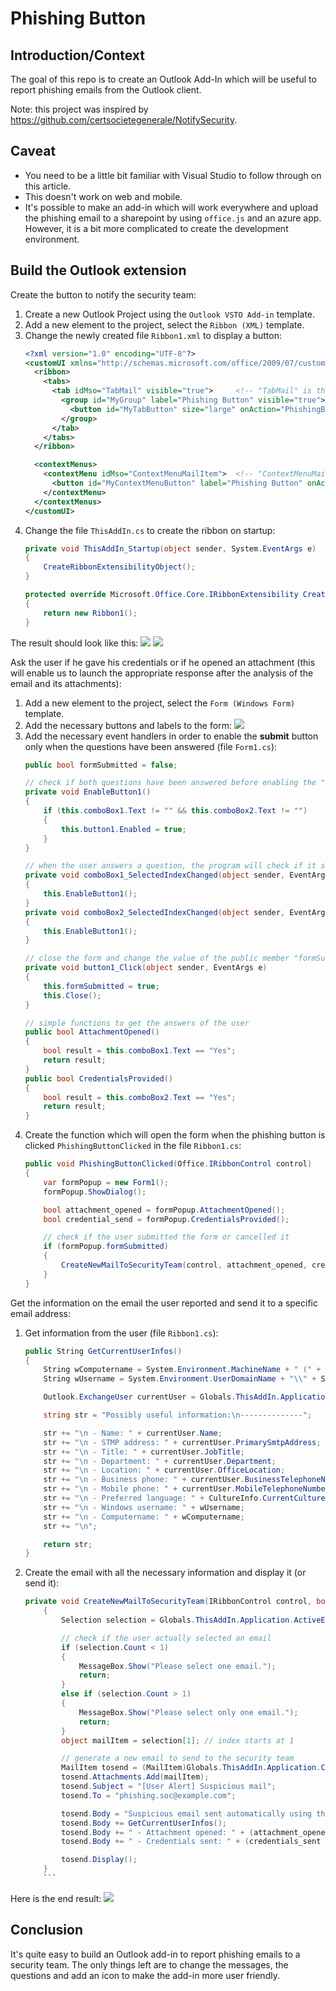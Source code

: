 # Phishing Button


## Introduction/Context

The goal of this repo is to create an Outlook Add-In which will be useful to report phishing emails from the Outlook client.

Note: this project was inspired by https://github.com/certsocietegenerale/NotifySecurity.


## Caveat

- You need to be a little bit familiar with Visual Studio to follow through on this article.
- This doesn't work on web and mobile.
- It's possible to make an add-in which will work everywhere and upload the phishing email to a sharepoint by using `office.js` and an azure app. However, it is a bit more complicated to create the development environment.


## Build the Outlook extension

Create the button to notify the security team:

1. Create a new Outlook Project using the `Outlook VSTO Add-in` template.
2. Add a new element to the project, select the `Ribbon (XML)` template.
3. Change the newly created file `Ribbon1.xml` to display a button:
    ```xml
    <?xml version="1.0" encoding="UTF-8"?>
    <customUI xmlns="http://schemas.microsoft.com/office/2009/07/customui" onLoad="Ribbon_Load">
      <ribbon>
        <tabs>
          <tab idMso="TabMail" visible="true">     <!-- "TabMail" is the default tab when you open Outlook -->
            <group id="MyGroup" label="Phishing Button" visible="true">
    		  <button id="MyTabButton" size="large" onAction="PhishingButtonClicked"></button>
            </group>
          </tab>
        </tabs>
      </ribbon>
    
      <contextMenus>
        <contextMenu idMso="ContextMenuMailItem">  <!-- "ContextMenuMailItem" is the menu when you right-click on an email -->
          <button id="MyContextMenuButton" label="Phishing Button" onAction="PhishingButtonClicked"/>
        </contextMenu>
      </contextMenus>
    </customUI>
    ```
4. Change the file `ThisAddIn.cs` to create the ribbon on startup:
    ```cs
    private void ThisAddIn_Startup(object sender, System.EventArgs e)
    {
        CreateRibbonExtensibilityObject();
    }

    protected override Microsoft.Office.Core.IRibbonExtensibility CreateRibbonExtensibilityObject()
    {
        return new Ribbon1();
    }
    ```

The result should look like this:
![](images/phishing-button-no-icon.png)
![](images/phishing-button-context-menu-no-icon.png)

Ask the user if he gave his credentials or if he opened an attachment (this will enable us to launch the appropriate response after the analysis of the email and its attachments):

1. Add a new element to the project, select the `Form (Windows Form)` template.
2. Add the necessary buttons and labels to the form:
    ![](images/phishing-form.png)
3. Add the necessary event handlers in order to enable the **submit** button only when the questions have been answered (file `Form1.cs`):
    ```cs
    public bool formSubmitted = false;

    // check if both questions have been answered before enabling the "Submit" button
    private void EnableButton1()
    {
        if (this.comboBox1.Text != "" && this.comboBox2.Text != "")
        {
            this.button1.Enabled = true;
        }
    }

    // when the user answers a question, the program will check if it should enable the "Submit" button
    private void comboBox1_SelectedIndexChanged(object sender, EventArgs e)
    {
        this.EnableButton1();
    }
    private void comboBox2_SelectedIndexChanged(object sender, EventArgs e)
    {
        this.EnableButton1();
    }

    // close the form and change the value of the public member "formSubmitted" which show the form wasn't cancelled
    private void button1_Click(object sender, EventArgs e)
    {
        this.formSubmitted = true;
        this.Close();
    }

    // simple functions to get the answers of the user
    public bool AttachmentOpened()
    {
        bool result = this.comboBox1.Text == "Yes";
        return result;
    }
    public bool CredentialsProvided()
    {
        bool result = this.comboBox2.Text == "Yes";
        return result;
    }
    ```
4. Create the function which will open the form when the phishing button is clicked `PhishingButtonClicked` in the file `Ribbon1.cs`:
    ```cs
    public void PhishingButtonClicked(Office.IRibbonControl control)
    {
        var formPopup = new Form1();
        formPopup.ShowDialog();

        bool attachment_opened = formPopup.AttachmentOpened();
        bool credential_send = formPopup.CredentialsProvided();

        // check if the user submitted the form or cancelled it
        if (formPopup.formSubmitted)
        {
            CreateNewMailToSecurityTeam(control, attachment_opened, credential_send);
        }
    }
    ```

Get the information on the email the user reported and send it to a specific email address:

1. Get information from the user (file `Ribbon1.cs`):
    ```cs
    public String GetCurrentUserInfos()
    {
        String wComputername = System.Environment.MachineName + " (" + System.Environment.OSVersion.ToString() + ")";
        String wUsername = System.Environment.UserDomainName + "\\" + System.Environment.UserName;

        Outlook.ExchangeUser currentUser = Globals.ThisAddIn.Application.Session.CurrentUser.AddressEntry.GetExchangeUser();

        string str = "Possibly useful information:\n--------------";

        str += "\n - Name: " + currentUser.Name;
        str += "\n - STMP address: " + currentUser.PrimarySmtpAddress;
        str += "\n - Title: " + currentUser.JobTitle;
        str += "\n - Department: " + currentUser.Department;
        str += "\n - Location: " + currentUser.OfficeLocation;
        str += "\n - Business phone: " + currentUser.BusinessTelephoneNumber;
        str += "\n - Mobile phone: " + currentUser.MobileTelephoneNumber;
        str += "\n - Preferred language: " + CultureInfo.CurrentCulture.TwoLetterISOLanguageName;
        str += "\n - Windows username: " + wUsername;
        str += "\n - Computername: " + wComputername;
        str += "\n";

        return str;
    }
    ```
2. Create the email with all the necessary information and display it (or send it):
    ```cs
    private void CreateNewMailToSecurityTeam(IRibbonControl control, bool attachment_opened, bool credentials_sent)
        {
            Selection selection = Globals.ThisAddIn.Application.ActiveExplorer().Selection;

            // check if the user actually selected an email
            if (selection.Count < 1)
            {
                MessageBox.Show("Please select one email.");
                return;
            }
            else if (selection.Count > 1)
            {
                MessageBox.Show("Please select only one email.");
                return;
            }
            object mailItem = selection[1]; // index starts at 1

            // generate a new email to send to the security team
            MailItem tosend = (MailItem)Globals.ThisAddIn.Application.CreateItem(Outlook.OlItemType.olMailItem);
            tosend.Attachments.Add(mailItem);
            tosend.Subject = "[User Alert] Suspicious mail";
            tosend.To = "phishing.soc@example.com";

            tosend.Body = "Suspicious email sent automatically using the phishing button.\n\n";
            tosend.Body += GetCurrentUserInfos();
            tosend.Body += " - Attachment opened: " + (attachment_opened ? "Yes" : "No");
            tosend.Body += " - Credentials sent: " + (credentials_sent ? "Yes" : "No");

            tosend.Display();
        }
        ```

Here is the end result:
![](images/notify-security-email.png)


## Conclusion

It's quite easy to build an Outlook add-in to report phishing emails to a security team. The only things left are to change the messages, the questions and add an icon to make the add-in more user friendly.


